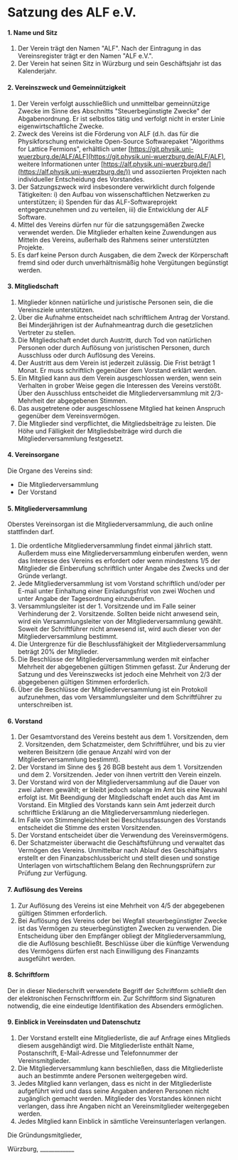 # Satzung des ALF e.V.


#### 1. Name und Sitz

1. Der Verein trägt den Namen "ALF".  Nach der Eintragung in das Vereinsregister trägt er den Namen "ALF e.V.".
2. Der Verein hat seinen Sitz in Würzburg und sein Geschäftsjahr ist das Kalenderjahr.

#### 2. Vereinszweck und Gemeinnützigkeit

1. Der Verein verfolgt ausschließlich und unmittelbar gemeinnützige Zwecke im Sinne des Abschnitts "Steuerbegünstigte Zwecke" der Abgabenordnung. Er ist selbstlos tätig und verfolgt nicht in erster Linie eigenwirtschaftliche Zwecke.
2. Zweck des Vereins ist die Förderung von ALF (d.h. das für die Physikforschung entwickelte Open-Source Softwarepaket "Algorithms for Lattice Fermions", erhältlich unter [https://git.physik.uni-wuerzburg.de/ALF/ALF](https://git.physik.uni-wuerzburg.de/ALF/ALF), weitere Informationen unter [https://alf.physik.uni-wuerzburg.de/](https://alf.physik.uni-wuerzburg.de/)) und assoziierten Projekten nach individueller Entscheidung des Vorstandes.
3. Der Satzungszweck wird insbesondere verwirklicht durch folgende Tätigkeiten: i) den Aufbau von wissenschaftlichen Netzwerken zu unterstützen; ii) Spenden für das ALF-Softwareprojekt entgegenzunehmen und zu verteilen, iii) die Entwicklung der ALF Software.
4. Mittel des Vereins dürfen nur für die satzungsgemäßen Zwecke verwendet werden. Die Mitglieder erhalten keine Zuwendungen aus Mitteln des Vereins, außerhalb des Rahmens seiner unterstützten Projekte.
5. Es darf keine Person durch Ausgaben, die dem Zweck der Körperschaft fremd sind oder durch unverhältnismäßig hohe Vergütungen begünstigt werden.

#### 3. Mitgliedschaft

1. Mitglieder können natürliche und juristische Personen sein, die die Vereinsziele unterstützen.
2. Über die Aufnahme entscheidet nach schriftlichem Antrag der Vorstand. Bei Minderjährigen ist der Aufnahmeantrag durch die gesetzlichen Vertreter zu stellen.
3. Die Mitgliedschaft endet durch Austritt, durch Tod von natürlichen Personen oder durch Auflösung von juristischen Personen, durch Ausschluss oder durch Auflösung des Vereins.
4. Der Austritt aus dem Verein ist jederzeit zulässig. Die Frist beträgt 1 Monat. Er muss schriftlich gegenüber dem Vorstand erklärt werden.
5. Ein Mitglied kann aus dem Verein ausgeschlossen werden, wenn sein Verhalten in grober Weise gegen die Interessen des Vereins verstößt. Über den Ausschluss entscheidet die Mitgliederversammlung mit 2/3-Mehrheit der abgegebenen Stimmen.
6. Das ausgetretene oder ausgeschlossene Mitglied hat keinen Anspruch gegenüber dem Vereinsvermögen.
7. Die Mitglieder sind verpflichtet, die Mitgliedsbeiträge zu leisten. Die Höhe und Fälligkeit der Mitgliedsbeiträge wird durch die Mitgliederversammlung festgesetzt.

#### 4. Vereinsorgane
Die Organe des Vereins sind:   

* Die Mitgliederversammlung
* Der Vorstand

#### 5. Mitgliederversammlung
Oberstes Vereinsorgan ist die Mitgliederversammlung, die auch online stattfinden darf.   

1. Die ordentliche Mitgliederversammlung findet einmal jährlich statt. Außerdem muss eine Mitgliederversammlung einberufen werden, wenn das Interesse des Vereins es erfordert oder wenn mindestens 1/5 der Mitglieder die Einberufung schriftlich unter Angabe des Zwecks und der Gründe verlangt.
2. Jede Mitgliederversammlung ist vom Vorstand schriftlich und/oder per E-mail unter Einhaltung einer Einladungsfrist von zwei Wochen und unter Angabe der Tagesordnung einzuberufen.
3. Versammlungsleiter ist der 1. Vorsitzende und im Falle seiner Verhinderung der 2. Vorsitzende. Sollten beide nicht anwesend sein, wird ein Versammlungsleiter von der Mitgliederversammlung gewählt. Soweit der Schriftführer nicht anwesend ist, wird auch dieser von der Mitgliederversammlung bestimmt.
4. Die Untergrenze für die Beschlussfähigkeit der Mitgliederversammlung beträgt 20% der Mitglieder.
5. Die Beschlüsse der Mitgliederversammlung werden mit einfacher Mehrheit der abgegebenen gültigen Stimmen gefasst. Zur Änderung der Satzung und des Vereinszwecks ist jedoch eine Mehrheit von 2/3 der abgegebenen gültigen Stimmen erforderlich.
6. Über die Beschlüsse der Mitgliederversammlung ist ein Protokoll aufzunehmen, das vom Versammlungsleiter und dem Schriftführer zu unterschreiben ist.

#### 6. Vorstand
1. Der Gesamtvorstand des Vereins besteht aus dem 1. Vorsitzenden, dem 2. Vorsitzenden, dem Schatzmeister, dem Schriftführer, und bis zu vier weiteren Beisitzern (die genaue Anzahl wird von der Mitgliederversammlung bestimmt).
2. Der Vorstand im Sinne des § 26 BGB besteht aus dem 1. Vorsitzenden und dem 2. Vorsitzenden. Jeder von ihnen vertritt den Verein einzeln.
3. Der Vorstand wird von der Mitgliederversammlung auf die Dauer von zwei Jahren gewählt; er bleibt jedoch solange im Amt bis eine Neuwahl erfolgt ist. Mit Beendigung der Mitgliedschaft endet auch das Amt im Vorstand. Ein Mitglied des Vorstands kann sein Amt jederzeit durch schriftliche Erklärung an die Mitgliederversammlung niederlegen.
4. Im Falle von Stimmengleichheit bei Beschlussfassungen des Vorstands entscheidet die Stimme des ersten Vorsitzenden.
5. Der Vorstand entscheidet über die Verwendung des Vereinsvermögens.
6. Der Schatzmeister überwacht die Geschäftsführung und verwaltet das Vermögen des Vereins. Unmittelbar nach Ablauf des Geschäftsjahrs erstellt er den Finanzabschlussbericht und stellt diesen und sonstige Unterlagen von wirtschaftlichem Belang den Rechnungsprüfern zur Prüfung zur Verfügung.

#### 7. Auflösung des Vereins
1. Zur Auflösung des Vereins ist eine Mehrheit von 4/5 der abgegebenen gültigen Stimmen erforderlich.
2. Bei Auflösung des Vereins oder bei Wegfall steuerbegünstigter Zwecke ist das Vermögen zu steuerbegünstigten Zwecken zu verwenden. Die Entscheidung über den Empfänger obliegt der Mitgliederversammlung, die die Auflösung beschließt. Beschlüsse über die künftige Verwendung des Vermögens dürfen erst nach Einwilligung des Finanzamts ausgeführt werden.

#### 8. Schriftform
Der in dieser Niederschrift verwendete Begriff der Schriftform schließt den der elektronischen Fernschriftform ein. Zur Schriftform sind Signaturen notwendig, die eine eindeutige Identifikation des Absenders ermöglichen.

#### 9. Einblick in Vereinsdaten und Datenschutz
1. Der Vorstand erstellt eine Mitgliederliste, die auf Anfrage eines Mitglieds diesem ausgehändigt wird. Die Mitgliederliste enthält Name, Postanschrift, E-Mail-Adresse und Telefonnummer der Vereinsmitglieder.
2. Die Mitgliederversammlung kann beschließen, dass die Mitgliederliste auch an bestimmte andere Personen weitergegeben wird.
3. Jedes Mitglied kann verlangen, dass es nicht in der Mitgliederliste aufgeführt wird und dass seine Angaben anderen Personen nicht zugänglich gemacht werden. Mitglieder des Vorstandes können nicht verlangen, dass ihre Angaben nicht an Vereinsmitglieder weitergegeben werden.
4. Jedes Mitglied kann Einblick in sämtliche Vereinsunterlagen verlangen.

Die Gründungsmitglieder,

Würzburg, \_\_\_\_\_\_\_\_\_\_\_\_

